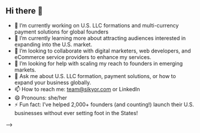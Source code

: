 ## Hi there 👋

- 🔭 I’m currently working on U.S. LLC formations and multi-currency payment solutions for global founders
- 🌱 I’m currently learning more about attracting audiences interested in expanding into the U.S. market.
- 👯 I’m looking to collaborate with digital marketers, web developers, and eCommerce service providers to enhance my services.
- 🤔 I’m looking for help with scaling my reach to founders in emerging markets.
- 💬 Ask me about U.S. LLC formation, payment solutions, or how to expand your business globally.
- 📫 How to reach me: team@sikyor.com or LinkedIn
- 😄 Pronouns: she/her
- ⚡ Fun fact: I’ve helped 2,000+ founders (and counting!) launch their U.S. businesses without ever setting foot in the States!


-->
